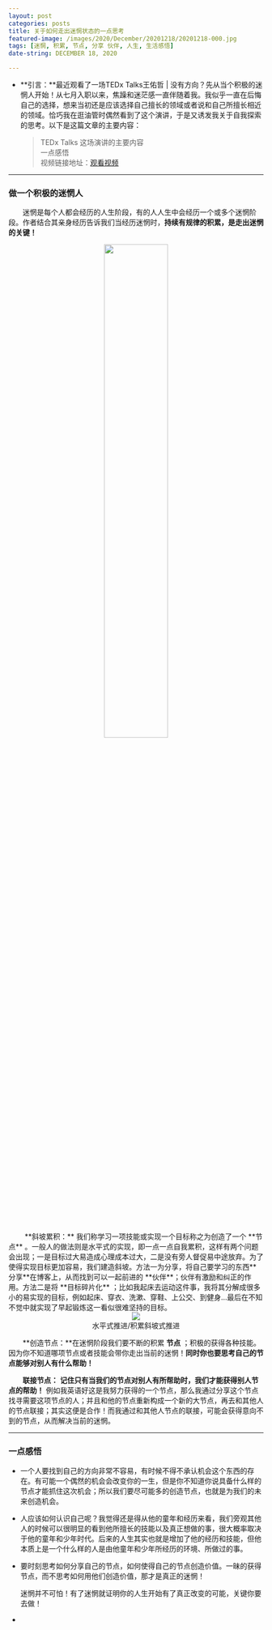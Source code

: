 ```yaml
---
layout: post  
categories: posts   
title: 关于如何走出迷惘状态的一点思考  
featured-image: /images/2020/December/20201218/20201218-000.jpg     
tags: [迷惘, 积累, 节点, 分享 伙伴, 人生, 生活感悟]   
date-string: DECEMBER 18, 2020

---
```

* **引言：**最近观看了一场TEDx Talks王佑哲 | 没有方向？先从当个积极的迷惘人开始！从七月入职以来，焦躁和迷茫感一直伴随着我。我似乎一直在后悔自己的选择，想来当初还是应该选择自己擅长的领域或者说和自己所擅长相近的领域。恰巧我在逛油管时偶然看到了这个演讲，于是又诱发我关于自我探索的思考。以下是这篇文章的主要内容：   
	> TEDx Talks 这场演讲的主要内容  
	> 一点感悟  
	> 视频链接地址：[观看视频](https://www.youtube.com/watch?v=4FJEbzPhqq8)      

********
   
### 做一个积极的迷惘人   
 
    
&emsp;&emsp;迷惘是每个人都会经历的人生阶段，有的人人生中会经历一个或多个迷惘阶段。作者结合其亲身经历告诉我们当经历迷惘时，**持续有规律的积累，是走出迷惘的关键！** 
<div align=center>
	<img src="https://Qinzefeng.github.io/images/2020/December/20201218/20201218-00.png" width="50%">
</div>
&emsp;&emsp; **斜坡累积：** 我们称学习一项技能或实现一个目标称之为创造了一个 **节点** 。一般人的做法则是水平式的实现，即一点一点自我累积，这样有两个问题会出现；一是目标过大易造成心理成本过大，二是没有旁人督促易中途放弃。为了使得实现目标更加容易，我们建造斜坡。方法一为分享，将自己要学习的东西**分享**在博客上，从而找到可以一起前进的 **伙伴**；伙伴有激励和纠正的作用。方法二是将 **目标碎片化** ；比如我起床去运动这件事，我将其分解成很多小的易实现的目标，例如起床、穿衣、洗漱、穿鞋、上公交、到健身...最后在不知不觉中就实现了早起锻炼这一看似很难坚持的目标。
<center>
	<img src="https://Qinzefeng.github.io/images/2020/December/20201218/20201218-01.png">
</center>
<div align=center>
水平式推进/积累斜坡式推进
</div>

&emsp;&emsp;**创造节点：**在迷惘阶段我们要不断的积累 **节点** ；积极的获得各种技能。因为你不知道哪项节点或者技能会带你走出当前的迷惘！**同时你也要思考自己的节点能够对别人有什么帮助！**

&emsp;&emsp;**联接节点：** **记住只有当我们的节点对别人有所帮助时，我们才能获得别人节点的帮助！** 例如我英语好这是我努力获得的一个节点，那么我通过分享这个节点找寻需要这项节点的人；并且和他的节点重新构成一个新的大节点，再去和其他人的节点联接；其实这便是合作！而我通过和其他人节点的联接，可能会获得意向不到的节点，从而解决当前的迷惘。

********

### 一点感悟


- 一个人要找到自己的方向非常不容易，有时候不得不承认机会这个东西的存在。有可能一个偶然的机会会改变你的一生，但是你不知道你说具备什么样的节点才能抓住这次机会；所以我们要尽可能多的创造节点，也就是为我们的未来创造机会。

- 人应该如何认识自己呢？我觉得还是得从他的童年和经历来看，我们旁观其他人的时候可以很明显的看到他所擅长的技能以及真正想做的事，很大概率取决于他的童年和少年时代。后来的人生其实也就是增加了他的经历和技能，但他本质上是一个什么样的人是由他童年和少年所经历的环境、所做过的事。

- 要时刻思考如何分享自己的节点，如何使得自己的节点创造价值。一昧的获得节点，而不思考如何用他们创造价值，那才是真正的迷惘！

     迷惘并不可怕！有了迷惘就证明你的人生开始有了真正改变的可能，关键你要去做！
-

